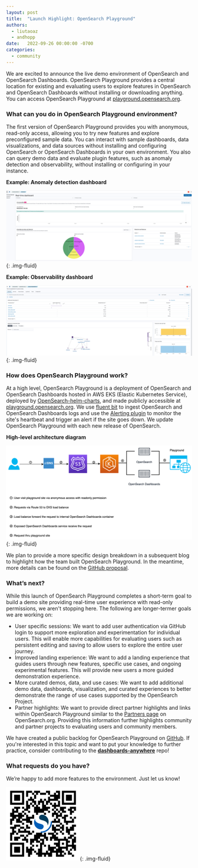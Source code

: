 ```yaml
---
layout: post
title:  "Launch Highlight: OpenSearch Playground"
authors:
  - liutaoaz
  - andhopp
date:   2022-09-26 00:00:00 -0700
categories:
  - community
---
```


We are excited to announce the live demo environment of OpenSearch and OpenSearch Dashboards. OpenSearch Playground provides a central location for existing and evaluating users to explore features in OpenSearch and OpenSearch Dashboards without installing or downloading anything. You can access OpenSearch Playground at [playground.opensearch.org](https://playground.opensearch.org).

### What can you do in OpenSearch Playground environment?

The first version of OpenSearch Playground provides you with anonymous, read-only access, allowing you to try new features and explore preconfigured sample data. You can interact with sample dashboards, data visualizations, and data sources without installing and configuring OpenSearch or OpenSearch Dashboards in your own environment. You also can query demo data and evaluate plugin features, such as anomaly detection and observability, without installing or configuring in your instance.

**Example: Anomaly detection dashboard**

![Anomaly Detection](/assets/media/blog-images/2022-09-26-opensearch-playground/anomaly-detection.png){: .img-fluid}

**Example: Observability dashboard**

![Observability](/assets/media/blog-images/2022-09-26-opensearch-playground/observability.png){: .img-fluid}

### How does OpenSearch Playground work?

At a high level, OpenSearch Playground is a deployment of OpenSearch and OpenSearch Dashboards hosted in AWS EKS (Elastic Kubernetes Service), deployed by [OpenSearch-helm-charts](https://github.com/opensearch-project/helm-charts), and made publicly accessible at [playground.opensearch.org](https://playground.opensearch.org/app/home). We use [fluent bit](https://github.com/opensearch-project/dashboards-anywhere/blob/main/config/playground/metrics/fluent-bit/fluent-bit.yaml) to ingest OpenSearch and OpenSearch Dashboards logs and use the [Alerting plugin](https://opensearch.org/docs/latest/monitoring-plugins/alerting/index/) to monitor the site's heartbeat and trigger an alert if the site goes down. We update OpenSearch Playground with each new release of OpenSearch.

**High-level architecture diagram**

![High level architecture diagram](/assets/media/blog-images/2022-09-26-opensearch-playground/playground-high-level-diagram.png){: .img-fluid}

We plan to provide a more specific design breakdown in a subsequent blog to highlight how the team built OpenSearch Playground. In the meantime, more details can be found on the [GitHub proposal](https://github.com/opensearch-project/dashboards-anywhere/issues/9).

### What’s next?

While this launch of OpenSearch Playground completes a short-term goal to build a demo site providing real-time user experience with read-only permissions, we aren't stopping here. The following are longer-termer goals we are working on:

* User specific sessions: We want to add user authentication via GitHub login to support more exploration and experimentation for individual users. This will enable more capabilities for evaluating users such as persistent editing and saving to allow users to explore the entire user journey.
* Improved landing experience: We want to add a landing experience that guides users through new features, specific use cases, and ongoing experimental features. This will provide new users a more guided demonstration experience.
* More curated demos, data, and use cases: We want to add additional demo data, dashboards, visualization, and curated experiences to better demonstrate the range of use cases supported by the OpenSearch Project.
* Partner highlights: We want to provide direct partner highlights and links within OpenSearch Playground similar to the [Partners page](https://opensearch.org/partners) on OpenSearch.org. Providing this information further highlights community and partner projects to evaluating users and community members.

We have created a public backlog for OpenSearch Playground on [GitHub](https://github.com/opensearch-project/dashboards-anywhere/projects/1). If you're interested in this topic and want to put your knowledge to further practice, consider contributing to the [**dashboards-anywhere**](https://github.com/opensearch-project/dashboards-anywhere) repo!

### What requests do you have?

We’re happy to add more features to the environment. Just let us know!

<img src="/assets/media/blog-images/2022-09-26-opensearch-playground/playground-static-qr-code.png" width="200" height="200" />{: .img-fluid}